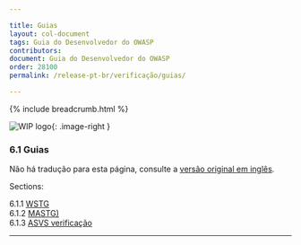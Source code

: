 ```yaml
---

title: Guias
layout: col-document
tags: Guia do Desenvolvedor do OWASP
contributors:
document: Guia do Desenvolvedor do OWASP
order: 28100
permalink: /release-pt-br/verificação/guias/

---
```


{% include breadcrumb.html %}

<style type="text/css">
.image-right {
  height: 180px;
  display: block;
  margin-left: auto;
  margin-right: auto;
  float: right;
}
</style>

![WIP logo](../../../assets/images/dg_wip.png "Trabalho em andamento"){: .image-right }

### 6.1 Guias

Não há tradução para esta página, consulte a [versão original em inglês][release0810].

Sections:

6.1.1 [WSTG](01-wstg.md)  
6.1.2 [MASTG)](02-mastg.md)  
6.1.3 [ASVS verificação](03-asvs.md)  

----

[release0810]: https://github.com/OWASP/www-project-developer-guide/blob/main/draft/08-verification/01-guides/toc.md
